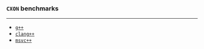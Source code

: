### `CXON` benchmarks

--------------------------------------------------------------------------------

- [`g++`](benchmarks/g++.md)
- [`clang++`](benchmarks/clang++.md)
- [`msvc++`](benchmarks/msvc++.md)
